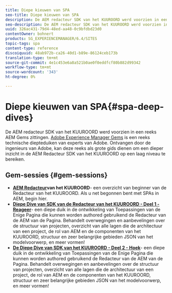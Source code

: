 ```yaml
---
title: Diepe kieuwen van SPA
seo-title: Diepe kieuwen van SPA
description: De AEM redacteur SDK van het KUUROORD werd voorzien in een reeks AEM Gems zittingen. Ontvangen door de ingenieurs van Adobe, kan deze reeks als grote gids dienen om een dieper inzicht in de AEM Redacteur SDK van het KUUROORD op een laag niveau te bereiken, die door de ingenieurs van Adobe wordt ontvangen.
seo-description: De AEM redacteur SDK van het KUUROORD werd voorzien in een reeks AEM Gems zittingen. Ontvangen door de ingenieurs van Adobe, kan deze reeks als grote gids dienen om een dieper inzicht in de AEM Redacteur SDK van het KUUROORD op een laag niveau te bereiken, die door de ingenieurs van Adobe wordt ontvangen.
uuid: 326ac431-79d4-48ed-aa48-0c9bfdbd23d0
contentOwner: bohnert
products: SG_EXPERIENCEMANAGER/6.4/SITES
topic-tags: spa
content-type: reference
discoiquuid: 48ab972b-ca26-40d1-b89e-86124ceb173b
translation-type: tm+mt
source-git-commit: 4e1c453e6a8a521b0ae0f0eddfcf80b882d99342
workflow-type: tm+mt
source-wordcount: '343'
ht-degree: 0%

---
```



# Diepe kieuwen van SPA{#spa-deep-dives}

De AEM redacteur SDK van het KUUROORD werd voorzien in een reeks AEM Gems zittingen. [Adobe Experience Manager Gems](https://helpx.adobe.com/experience-manager/kt/eseminars/gems/aem-index.html) is een reeks technische diepteduiken van experts van Adobe. Ontvangen door de ingenieurs van Adobe, kan deze reeks als grote gids dienen om een dieper inzicht in de AEM Redacteur SDK van het KUUROORD op een laag niveau te bereiken.

## Gem-sessies {#gem-sessions}

* **[AEM Redacteur](https://helpx.adobe.com/experience-manager/kt/eseminars/gems/aem-spa-editor.html)van het KUUROORD[](https://helpx.adobe.com/experience-manager/kt/eseminars/gems/aem-spa-editor.html)**- een overzicht van beginner van de Redacteur van het KUUROORD. Als u net begonnen bent met SPAs in AEM, begin hier.
* **[Diepe Dive van SDK van de Redacteur van het KUUROORD - Deel 1 - Reageer](https://helpx.adobe.com/experience-manager/kt/eseminars/gems/SPA-Editor-SDK-Deep-Dive-React.html)**- een diepe duik in de ontwikkeling van Toepassingen van de Enige Pagina die kunnen worden authored gebruikend de Redacteur van de AEM van de Pagina. Behandelt overwegingen en aanbevelingen over de structuur van projecten, overzicht van alle lagen die de architectuur van een project, de rol van AEM en de componenten van het KUUROORD, structuur en zeer belangrijke gebieden JSON van het modelvoorwerp, en meer vormen!
* **[De Diepe Dive van SDK van het KUUROORD - Deel 2 - Hoek](https://helpx.adobe.com/experience-manager/kt/eseminars/gems/SPA-Editor-SDK-Deep-Dive-Angular.html)**- een diepe duik in de ontwikkeling van Toepassingen van de Enige Pagina die kunnen worden authored gebruikend de Redacteur van de AEM van de Pagina. Behandelt overwegingen en aanbevelingen over de structuur van projecten, overzicht van alle lagen die de architectuur van een project, de rol van AEM en de componenten van het KUUROORD, structuur en zeer belangrijke gebieden JSON van het modelvoorwerp, en meer vormen!

